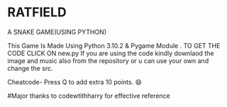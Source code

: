 # RATFIELD
A SNAKE GAME(USING PYTHON)

This Game Is Made Using Python 3.10.2 & Pygame Module . 
TO GET THE CODE CLICK ON new.py
If you are using the code kindly downlaod the image and music also from the repository or u can use your own and change the src.


Cheatcode-
Press Q to add extra 10 points. 😄

#Major thanks to codewtithharry for effective reference
